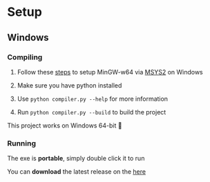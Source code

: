 
# Setup

## Windows

### Compiling

1. Follow these [steps](https://code.visualstudio.com/docs/cpp/config-mingw) to setup MinGW-w64 via [MSYS2](https://www.msys2.org/) on Windows

2. Make sure you have python installed

4. Use `python compiler.py --help` for more information

3. Run `python compiler.py --build` to build the project

This project works on Windows 64-bit 🙂

### Running

The exe is **portable**, simply double click it to run

You can **download** the latest release on the [here](https://github.com/Macawls/OpenGL/releases/latest)
